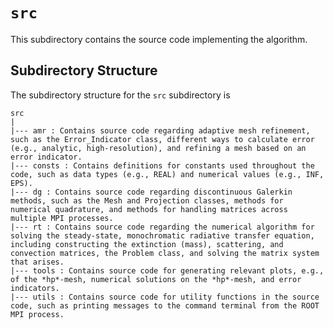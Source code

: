 `src`
================================================================================

This subdirectory contains the source code implementing the algorithm.

Subdirectory Structure
--------------------------------------------------------------------------------

The subdirectory structure for the `src` subdirectory is

```
src
|
|--- amr : Contains source code regarding adaptive mesh refinement, such as the Error_Indicator class, different ways to calculate error (e.g., analytic, high-resolution), and refining a mesh based on an error indicator.
|--- consts : Contains definitions for constants used throughout the code, such as data types (e.g., REAL) and numerical values (e.g., INF, EPS).
|--- dg : Contains source code regarding discontinuous Galerkin methods, such as the Mesh and Projection classes, methods for numerical quadrature, and methods for handling matrices across multiple MPI processes.
|--- rt : Contains source code regarding the numerical algorithm for solving the steady-state, monochromatic radiative transfer equation, including constructing the extinction (mass), scattering, and convection matrices, the Problem class, and solving the matrix system that arises.
|--- tools : Contains source code for generating relevant plots, e.g., of the *hp*-mesh, numerical solutions on the *hp*-mesh, and error indicators.
|--- utils : Contains source code for utility functions in the source code, such as printing messages to the command terminal from the ROOT MPI process.
```